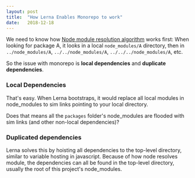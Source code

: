 ```yaml
---
layout: post
title:  "How Lerna Enables Monorepo to work"
date:   2018-12-18
---
```


We need to know how [Node module resolution algorithm](https://nodejs.org/api/modules.html#modules_loading_from_node_modules_folders) works first: When looking for package A, it looks in a local `node_modules/A` directory, then in `../node_modules/A`, `../../node_modules/A`, `../../../node_modules/A`, etc.

So the issue with monorepo is **local dependencies** and **duplicate dependencies**.

### Local Dependencies

That's easy. When Lerna bootstraps, it would replace all local modules in node_modules to sim links pointing to your local directory.

Does that means all the `packages` folder's node_modules are flooded with sim links (and other non-local dependencies)?

### Duplicated dependencies

Lerna solves this by hoisting all dependencies to the top-level directory, similar to variable hosting in javascript. Because of how node resolves module, the dependencies can all be found in the top-level directory, usually the root of this project's node_modules.
